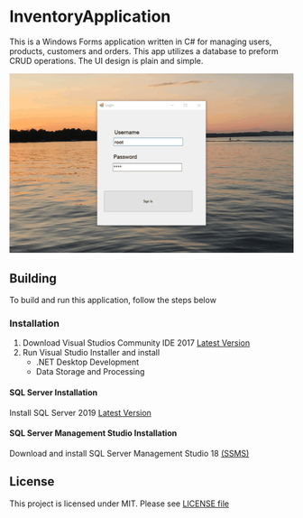 # InventoryApplication

This is a Windows Forms application written in C# for managing users, products, customers and orders. This app utilizes a database to preform CRUD operations. The UI design is plain and simple.

![Inv-APp](resources/inv-app.gif)

## Building
To build and run this application, follow the steps below

### Installation
1. Download Visual Studios Community IDE 2017 [Latest Version](https://visualstudio.microsoft.com/vs/)
2. Run Visual Studio Installer and install
    - .NET Desktop Development
    - Data Storage and Processing
    
#### SQL Server Installation
Install SQL Server 2019 [Latest Version](https://www.microsoft.com/en-us/sql-server/sql-server-downloads)

#### SQL Server Management Studio Installation
Download and install SQL Server Management Studio 18 [(SSMS)](https://docs.microsoft.com/en-us/sql/ssms/download-sql-server-management-studio-ssms?view=sql-server-ver15)

 

## License
This project is licensed under MIT. Please see [LICENSE file](https://github.com/nate51315/InventoryApplication/blob/master/LICENSE)
